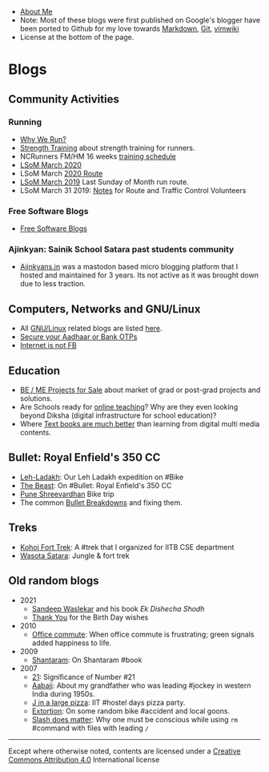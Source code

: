 
* [About Me](aboutMe)
* Note: Most of these blogs were first published on Google's blogger have been ported
  to Github for my love towards
  [Markdown](https://daringfireball.net/projects/markdown/),
  [Git](https://git-scm.com/), [vimwiki](https://vimwiki.github.io/)
* License at the bottom of the page.

# Blogs

## Community Activities
### Running

* [Why We Run?](JustLikeThat/whywerun)
* [Strength Training](JustLikeThat/st) about strength training for runners.
* NCRunners FM/HM 16 weeks [training schedule](JustLikeThat/FMTraining)
* [LSoM March 2020](JustLikeThat/lsom2020)
* LSoM March [2020 Route](JustLikeThat/lsom2020route)
* [LSoM March 2019](JustLikeThat/LSoM2019) Last Sunday of Month run route.
* LSoM March 31 2019: [Notes](JustLikeThat/LSOM2019Notes) for Route and Traffic
  Control Volunteers

### Free Software Blogs

* [Free Software  Blogs](free/index)

### Ajinkyan: Sainik School Satara past students community

* [Ajinkyans.in](JustLikeThat/ajinkyan) was a mastodon based micro blogging
  platform that I hosted and maintained for 3 years. Its not active as it was
  brought down due to less traction.

## Computers, Networks and GNU/Linux

* All [GNU/Linux](Linux/index) related blogs are listed [here](Linux/index).
* [Secure your Aadhaar or Bank OTPs](JustLikeThat/aadhaar)
* [Internet is not FB](JustLikeThat/internet)

## Education

* [BE / ME Projects for Sale](JustLikeThat/meProjects) about market of grad or post-grad
  projects and solutions.
* Are Schools ready for [online teaching](JustLikeThat/onlineTeaching)? Why are
  they even looking beyond Diksha (digital infrastructure for school education)?
* Where [Text books are much better](https://twitter.com/yogeshpowar/status/1254332669221056513)
  than learning from digital multi media contents.


## Bullet: Royal Enfield's 350 CC

* [Leh-Ladakh](JustLikeThat/Ladakh): Our Leh Ladakh expedition on #Bike
* [The Beast](JustLikeThat/beast): On #Bullet: Royal Enfield's 350 CC
* [Pune Shreevardhan](JustLikeThat/shreevardhan) Bike trip
* The common [Bullet Breakdowns](JustLikeThat/breakdowns) and fixing them.

## Treks

* [Kohoj Fort Trek](JustLikeThat/KohojTrek): A #trek that I organized for IITB
  CSE department
* [Wasota Satara](JustLikeThat/wasota): Jungle & fort trek


## Old random blogs

* 2021
    * [Sandeep Waslekar](JustLikeThat/waslekar.md) and his book *Ek Dishecha Shodh*
    * [Thank You](JustLikeThat/thankyou) for the Birth Day wishes
* 2010
    * [Office commute](JustLikeThat/signals): When office commute is
      frustrating; green signals added happiness to life.
* 2009
    * [Shantaram](JustLikeThat/Shantaram): On Shantaram #book
* 2007
    * [21](JustLikeThat/21): Significance of Number #21
    * [Aabaji](JustLikeThat/Aabaji): About my grandfather who was leading #jockey
      in western India during 1950s.
    * [J in a large pizza](JustLikeThat/JInLargePizza): IIT #hostel days pizza party.
    * [Extortion](JustLikeThat/Extortion): On some random bike #accident and
      local goons.
    * [Slash does matter](JustLikeThat/Slash_does_matter): Why one must be
      conscious while using `rm` #command with files with leading `/`

---
Except where otherwise noted, contents are licensed under a [Creative Commons
Attribution 4.0](https://creativecommons.org/licenses/by/4.0/) International
license
